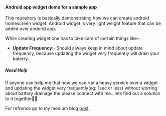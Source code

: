 #### Android app widget demo for a sample app

This repository is basically demonstrating how we can create android homescreen widget.
Android widget is very light weight feature that can be added over andorid app.

While creating widget one has to take care of certain things like:-
* **Update Frequency**:- Should always keep in mind about update frequency, because updating the widget very frequently will drain your baterry.

##### **Need Help**
If anyone can help me that how we can run a heavy service over a widget and updating the widget very frequently(eg: 1sec or less) without 
worring about battery drainage the please connect with me...lets find out a solution to it together🙂🤝

For refrence go to my medium blog [post](https://medium.com/groww-engineering/home-screen-widget-for-an-android-app-dc15566cda1b).
